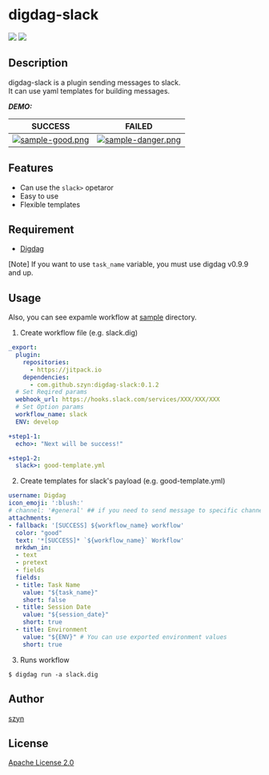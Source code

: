 # digdag-slack
[![](https://jitpack.io/v/szyn/digdag-slack.svg)](https://jitpack.io/#szyn/digdag-slack)
[![](https://jitpack.io/v/szyn/digdag-slack/month.svg)](https://jitpack.io/#szyn/digdag-slack)

## Description
digdag-slack is a plugin sending messages to slack.  
It can use yaml templates for building messages.

***DEMO:***  

|SUCCESS|FAILED|
|---|---|
|[![sample-good.png](sample/imgs/sample-good.png)](sample/imgs/sample-good.png)|[![sample-danger.png](sample/imgs/sample-danger.png)](sample/imgs/sample-danger.png)|


## Features

- Can use the `slack>` opetaror
- Easy to use
- Flexible templates

## Requirement

- [Digdag](https://www.digdag.io/)


[Note]
If you want to use `task_name` variable, you must use digdag v0.9.9 and up.

## Usage
Also, you can see expamle workflow at [sample](https://github.com/szyn/digdag-slack/tree/master/sample) directory.

1. Create workflow file (e.g. slack.dig)

  ```yaml
  _export:
    plugin:
      repositories:
        - https://jitpack.io
      dependencies:
        - com.github.szyn:digdag-slack:0.1.2
    # Set Reqired params
    webhook_url: https://hooks.slack.com/services/XXX/XXX/XXX
    # Set Option params
    workflow_name: slack
    ENV: develop

  +step1-1:
    echo>: "Next will be success!"

  +step1-2:
    slack>: good-template.yml
  ```

2. Create templates for slack's payload (e.g. good-template.yml)

  ```yaml
  username: Digdag
  icon_emoji: ':blush:'
  # channel: '#general' ## if you need to send message to specific channel
  attachments:
  - fallback: '[SUCCESS] ${workflow_name} workflow'
    color: "good"
    text: '*[SUCCESS]* `${workflow_name}` Workflow'
    mrkdwn_in:
    - text
    - pretext
    - fields
    fields:
    - title: Task Name
      value: "${task_name}"
      short: false
    - title: Session Date
      value: "${session_date}"
      short: true
    - title: Environment
      value: "${ENV}" # You can use exported environment values
      short: true
  ```

3. Runs workflow
  ```console
  $ digdag run -a slack.dig
  ```

## Author

[szyn](https://twitter.com/i_szyn)

## License

[Apache License 2.0](LICENSE)
